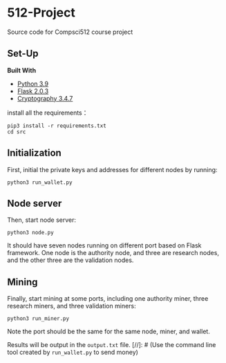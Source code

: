 # 512-Project
Source code for Compsci512 course project

## Set-Up

**Built With**

- [Python 3.9](https://www.python.org/)
- [Flask 2.0.3](https://pypi.org/project/Flask/)
- [Cryptography 3.4.7](https://pypi.org/project/cryptography/)

install all the requirements：
```shell
pip3 install -r requirements.txt
cd src
````

## Initialization
First, initial the private keys and addresses for different nodes by running:

```shell
python3 run_wallet.py
```

## Node server
Then, start node server:

```shell
python3 node.py
```
It should have seven nodes running on different port based on Flask framework. One node is the authority node, and three are research nodes, and the other three are the validation nodes.


## Mining
Finally, start mining at some ports, including one authority miner, three research miners, and three validation miners:

```shell
python3 run_miner.py
```

Note the port should be the same for the same node, miner, and wallet.

Results will be output in the `output.txt` file.
[//]: # (Use the command line tool created by `run_wallet.py` to send money)
